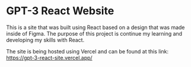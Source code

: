 # GPT-3 React Website

This is a site that was built using React based on a design that was made inside of Figma. The purpose of this project is continue my learning and developing my skills with React.

The site is being hosted using Vercel and can be found at this link: https://gpt-3-react-site.vercel.app/

